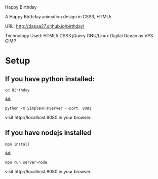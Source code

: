 Happy Birthday

A Happy Birthday animation design in CSS3, HTML5.

URL: http://dapaa27.github.io/birthday/

Technology Used: HTML5 CSS3 jQuery  GNU/Linux Digital Ocean as VPS GIMP

# Setup

## If you have python installed:
```
cd Birthday
```

&& 

```
python -m SimpleHTTPServer --port  8081
```

visit http://localhost:8080 in your browser.

## If you have nodejs installed
```
npm install
```
&&

```
npm run server-node
```
visit http://localhost:8080 in your browser.

